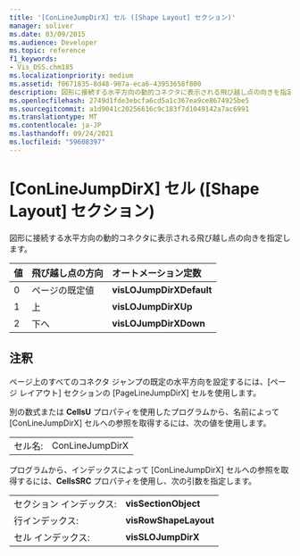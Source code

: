 ```yaml
---
title: '[ConLineJumpDirX] セル ([Shape Layout] セクション)'
manager: soliver
ms.date: 03/09/2015
ms.audience: Developer
ms.topic: reference
f1_keywords:
- Vis_DSS.chm185
ms.localizationpriority: medium
ms.assetid: f0671835-8d48-907a-eca6-43953658f800
description: 図形に接続する水平方向の動的コネクタに表示される飛び越し点の向きを指定します。
ms.openlocfilehash: 2749d1fde3ebcfa6cd5a1c367ea9ce8674925be5
ms.sourcegitcommit: a1d9041c20256616c9c183f7d1049142a7ac6991
ms.translationtype: MT
ms.contentlocale: ja-JP
ms.lasthandoff: 09/24/2021
ms.locfileid: "59608397"
---
```

# <a name="conlinejumpdirx-cell-shape-layout-section"></a>[ConLineJumpDirX] セル ([Shape Layout] セクション)

図形に接続する水平方向の動的コネクタに表示される飛び越し点の向きを指定します。
  
|**値**|**飛び越し点の方向**|**オートメーション定数**|
|:-----|:-----|:-----|
| 0  <br/> | ページの既定値  <br/> |**visLOJumpDirXDefault** <br/> |
| 1  <br/> | 上  <br/> |**visLOJumpDirXUp** <br/> |
| 2  <br/> | 下へ  <br/> |**visLOJumpDirXDown** <br/> |
   
## <a name="remarks"></a>注釈

ページ上のすべてのコネクタ ジャンプの既定の水平方向を設定するには、[ページ レイアウト] セクションの [PageLineJumpDirX] セルを使用します。 
  
別の数式または **CellsU** プロパティを使用したプログラムから、名前によって [ConLineJumpDirX] セルへの参照を取得するには、次の値を使用します。 
  
|||
|:-----|:-----|
| セル名:  <br/> | ConLineJumpDirX  <br/> |
   
プログラムから、インデックスによって [ConLineJumpDirX] セルへの参照を取得するには、**CellsSRC** プロパティを使用し、次の引数を指定します。 
  
|||
|:-----|:-----|
| セクション インデックス:  <br/> |**visSectionObject** <br/> |
| 行インデックス:  <br/> |**visRowShapeLayout** <br/> |
| セル インデックス:  <br/> |**visSLOJumpDirX** <br/> |
   

